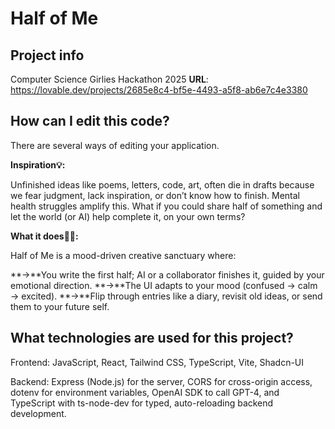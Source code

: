 # Half of Me

## Project info

Computer Science Girlies Hackathon 2025 **URL**: https://lovable.dev/projects/2685e8c4-bf5e-4493-a5f8-ab6e7c4e3380

## How can I edit this code?

There are several ways of editing your application.

**Inspiration💡:**

Unfinished ideas like poems, letters, code, art, often die in drafts because we fear judgment, lack inspiration, or don’t know how to finish. Mental health struggles amplify this. What if you could share half of something and let the world (or AI) help complete it, on your own terms?

**What it does🤷‍♀️:**

Half of Me is a mood-driven creative sanctuary where:

**->**You write the first half; AI or a collaborator finishes it, guided by your emotional direction.
**->**The UI adapts to your mood (confused → calm → excited).
**->**Flip through entries like a diary, revisit old ideas, or send them to your future self.

## What technologies are used for this project?

Frontend: JavaScript, React, Tailwind CSS, TypeScript, Vite, Shadcn-UI

Backend: Express (Node.js) for the server, CORS for cross-origin access, dotenv for environment variables, OpenAI SDK to call GPT-4, and TypeScript with ts-node-dev for typed, auto-reloading backend development.





